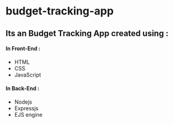 # budget-tracking-app
<h2>Its an Budget Tracking App created using : </h2>
<h4>In Front-End : </h4>
<ul>
  <li>HTML</li>
  <li>CSS</li>
  <li>JavaScript</li>
</ul>
<h4>In Back-End : </h4>
<ul>
  <li>Nodejs</li>
  <li>Expressjs</li>
  <li>EJS engine</li>
</ul>
